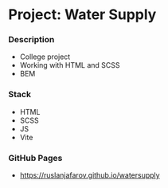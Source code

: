 # Project: Water Supply

### Description

* College project
* Working with HTML and SCSS
* BEM

### Stack

* HTML
* SCSS
* JS
* Vite

### GitHub Pages

* https://ruslanjafarov.github.io/watersupply
